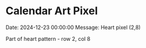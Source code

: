 # Calendar Art Pixel

Date: 2024-12-23 00:00:00
Message: Heart pixel (2,8)

Part of heart pattern - row 2, col 8
